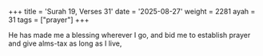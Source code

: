 +++
title = 'Surah 19, Verses 31'
date = '2025-08-27'
weight = 2281
ayah = 31
tags = ["prayer"]
+++

He has made me a blessing wherever I go, and bid me to establish prayer and give alms-tax as long as I live,